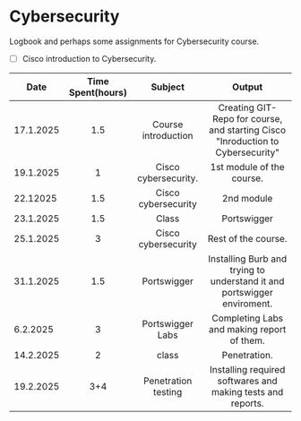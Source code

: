 # Cybersecurity
Logbook and perhaps some assignments for Cybersecurity course.

- [ ] Cisco introduction to Cybersecurity.






| Date      | Time Spent(hours) |       Subject        |                                      Output                                      |
| --------- | :---------------: | :------------------: | :------------------------------------------------------------------------------: |
| 17.1.2025 |        1.5        | Course introduction  | Creating GIT- Repo for course, and starting Cisco "Inroduction to Cybersecurity" |
| 19.1.2025 |         1         | Cisco cybersecurity. |                            1st module of the course.                             |
| 22.12025  |        1.5        | Cisco cybersecurity  |                                    2nd module                                    |
| 23.1.2025 |        1.5        |        Class         |                                   Portswigger                                    |
| 25.1.2025 |         3         | Cisco cybersecurity  |                               Rest of the course.                                |
| 31.1.2025 |        1.5        |     Portswigger      |     Installing Burb and trying to understand it and portswigger enviroment.      |
| 6.2.2025  |         3         |   Portswigger Labs   |                    Completing Labs and making report of them.                    |
| 14.2.2025 |         2         |        class         |                                   Penetration.                                   |
| 19.2.2025 |       3+4         | Penetration testing  |                     Installing required softwares and making tests and reports.  |
